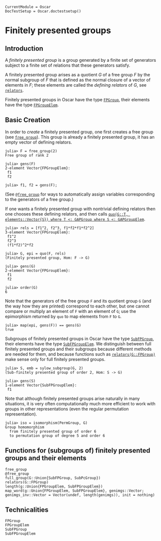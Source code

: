 ```@meta
CurrentModule = Oscar
DocTestSetup = Oscar.doctestsetup()
```

# Finitely presented groups

## Introduction

A *finitely presented group* is a group generated by a finite set
of generators subject to a finite set of relations
that these generators satisfy.

A finitely presented group arises as a quotient $G$ of a free group $F$
by the normal subgroup of $F$ that is defined as the normal closure of
a vector of elements in $F$;
these elements are called the *defining relators* of $G$,
see [`relators`](@ref).

Finitely presented groups in Oscar have the type [`FPGroup`](@ref),
their elements have the type [`FPGroupElem`](@ref).

## Basic Creation

In order to *create* a finitely presented group,
one first creates a free group (see [`free_group`](@ref)).
This group is already a finitely presented group,
it has an empty vector of defining relators.

```jldoctest fpgroupxpl
julia> F = free_group(2)
Free group of rank 2

julia> gens(F)
2-element Vector{FPGroupElem}:
 f1
 f2

julia> f1, f2 = gens(F);
```

(See [`@free_group`](@ref) for ways to automatically assign variables
corresponding to the generators of a free group.)

If one wants a finitely presented group with nontrivial defining relators
then one chooses these defining relators, and then calls
[`quo(G::T, elements::Vector{S}) where T <: GAPGroup where S <: GAPGroupElem`](@ref).

```jldoctest fpgroupxpl
julia> rels = [f1^2, f2^3, f1*f2*f1*f2^2]
3-element Vector{FPGroupElem}:
 f1^2
 f2^3
 (f1*f2)^2*f2

julia> G, epi = quo(F, rels)
(Finitely presented group, Hom: F -> G)

julia> gens(G)
2-element Vector{FPGroupElem}:
 f1
 f2

julia> order(G)
6
```

Note that the generators of the free group `F` and its quotient group `G`
(and the way how they are printed) correspond to each other,
but one cannot compare or multiply an element of `F` with an element of `G`;
use the epimorphism returned by `quo` to map elements from `F` to `G`.

```jldoctest fpgroupxpl
julia> map(epi, gens(F)) == gens(G)
true
```

Subgroups of finitely presented groups in Oscar have the type
[`SubFPGroup`](@ref),
their elements have the type [`SubFPGroupElem`](@ref).
We distinguish between full finitely presented groups and their subgroups
because different methods are needed for them,
and because functions such as [`relators(G::FPGroup)`](@ref) make sense
only for full finitely presented groups.

```jldoctest fpgroupxpl
julia> S, emb = sylow_subgroup(G, 2)
(Sub-finitely presented group of order 2, Hom: S -> G)

julia> gens(S)
1-element Vector{SubFPGroupElem}:
 f1
```

Note that although finitely presented groups arise naturally
in many situations,
it is very often computationally much more efficient to work
with groups in other representations
(even the regular permutation representation).

```jldoctest fpgroupxpl
julia> iso = isomorphism(PermGroup, G)
Group homomorphism
  from finitely presented group of order 6
  to permutation group of degree 5 and order 6
```

## Functions for (subgroups of) finitely presented groups and their elements

```@docs
free_group
@free_group
full_group(G::Union{SubFPGroup, SubPcGroup})
relators(G::FPGroup)
length(g::Union{FPGroupElem, SubFPGroupElem})
map_word(g::Union{FPGroupElem, SubFPGroupElem}, genimgs::Vector; genimgs_inv::Vector = Vector(undef, length(genimgs)), init = nothing)
```

## Technicalities

```@docs
FPGroup
FPGroupElem
SubFPGroup
SubFPGroupElem
```
